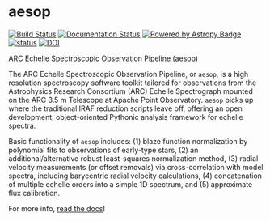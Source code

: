 # aesop

[![Build Status](https://travis-ci.org/bmorris3/aesop.svg?branch=master)](https://travis-ci.org/bmorris3/aesop) [![Documentation Status](https://readthedocs.org/projects/arces/badge/?version=latest)](http://arces.readthedocs.io/en/latest/?badge=latest) [![Powered by Astropy Badge](http://img.shields.io/badge/powered%20by-AstroPy-orange.svg?style=flat)](http://www.astropy.org) [![status](http://joss.theoj.org/papers/6737355abd6a7b0c20d22c7094576696/status.svg)](http://joss.theoj.org/papers/6737355abd6a7b0c20d22c7094576696)
[![DOI](https://zenodo.org/badge/108436109.svg)](https://zenodo.org/badge/latestdoi/108436109)

ARC Echelle Spectroscopic Observation Pipeline (aesop)


The ARC Echelle Spectroscopic Observation Pipeline, or ``aesop``, is a high resolution 
spectroscopy software toolkit tailored for observations from the Astrophysics Research 
Consortium (ARC) Echelle Spectrograph mounted on the ARC 3.5 m Telescope at Apache 
Point Observatory. ``aesop`` picks up where the traditional IRAF reduction scripts leave 
off, offering an open development, object-oriented Pythonic analysis framework for echelle
spectra. 

Basic functionality of ``aesop`` includes: (1) blaze function normalization by polynomial 
fits to observations of early-type stars, (2) an additional/alternative robust least-squares 
normalization method, (3) radial velocity measurements (or offset removals) via 
cross-correlation with model spectra, including barycentric radial velocity calculations, 
(4) concatenation of multiple echelle orders into a simple 1D spectrum, and (5) approximate
flux calibration. 

For more info, [read the docs](http://arces.readthedocs.io/en/latest/?badge=latest)!
